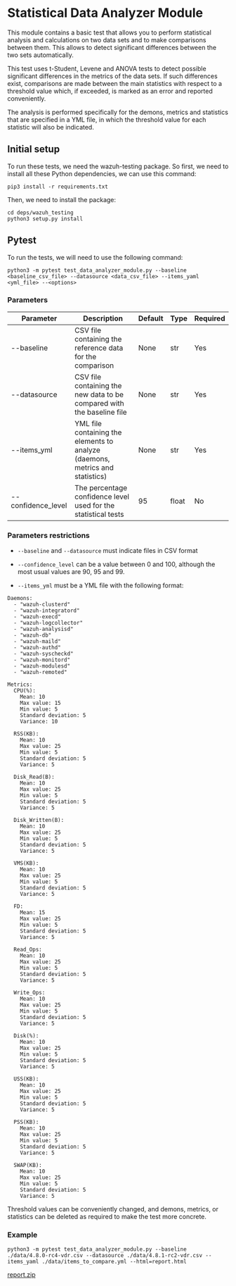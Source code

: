 # Statistical Data Analyzer Module

This module contains a basic test that allows you to perform statistical analysis and calculations on two data sets and to make comparisons between them. This allows to detect significant differences between the two sets automatically.

This test uses t-Student, Levene and ANOVA tests to detect possible significant differences in the metrics of the data sets. If such differences exist, comparisons are made between the main statistics with respect to a threshold value which, if exceeded, is marked as an error and reported conveniently.

The analysis is performed specifically for the demons, metrics and statistics that are specified in a YML file, in which the threshold value for each statistic will also be indicated.

## Initial setup

To run these tests, we need the wazuh-testing package. So first, we need to install all these Python dependencies, we can use this command:

```shell script
pip3 install -r requirements.txt
```

Then, we need to install the package:

```shell script
cd deps/wazuh_testing
python3 setup.py install
```

## Pytest

To run the tests, we will need to use the following command:

```shell script
python3 -m pytest test_data_analyzer_module.py --baseline <baseline_csv_file> --datasource <data_csv_file> --items_yaml <yml_file> --<options>
```

### Parameters

| Parameter | Description | Default | Type | Required |
| --- | --- | --- | --- | --- |
| --baseline | CSV file containing the reference data for the comparison | None | str | Yes |
| --datasource | CSV file containing the new data to be compared with the baseline file | None | str | Yes |
| --items_yml | YML file containing the elements to analyze (daemons, metrics and statistics) | None | str | Yes |
| --confidence_level | The percentage confidence level used for the statistical tests | 95 | float | No |

### Parameters restrictions

- `--baseline` and `--datasource` must indicate files in CSV format

- `--confidence_level` can be a value between 0 and 100, although the most usual values are 90, 95 and 99.

- `--items_yml` must be a YML file with the following format:

```shell script
Daemons:
  - "wazuh-clusterd"
  - "wazuh-integratord"
  - "wazuh-execd"
  - "wazuh-logcollector"
  - "wazuh-analysisd"
  - "wazuh-db"
  - "wazuh-maild"
  - "wazuh-authd"
  - "wazuh-syscheckd"
  - "wazuh-monitord"
  - "wazuh-modulesd"
  - "wazuh-remoted"

Metrics:
  CPU(%):
    Mean: 10
    Max value: 15
    Min value: 5
    Standard deviation: 5
    Variance: 10

  RSS(KB):
    Mean: 10
    Max value: 25
    Min value: 5
    Standard deviation: 5
    Variance: 5
  
  Disk_Read(B):
    Mean: 10
    Max value: 25
    Min value: 5
    Standard deviation: 5
    Variance: 5

  Disk_Written(B):
    Mean: 10
    Max value: 25
    Min value: 5
    Standard deviation: 5
    Variance: 5

  VMS(KB):
    Mean: 10
    Max value: 25
    Min value: 5
    Standard deviation: 5
    Variance: 5

  FD:
    Mean: 15
    Max value: 25
    Min value: 5
    Standard deviation: 5
    Variance: 5
  
  Read_Ops:
    Mean: 10
    Max value: 25
    Min value: 5
    Standard deviation: 5
    Variance: 5

  Write_Ops:
    Mean: 10
    Max value: 25
    Min value: 5
    Standard deviation: 5
    Variance: 5

  Disk(%):
    Mean: 10
    Max value: 25
    Min value: 5
    Standard deviation: 5
    Variance: 5
  
  USS(KB):
    Mean: 10
    Max value: 25
    Min value: 5
    Standard deviation: 5
    Variance: 5
  
  PSS(KB):
    Mean: 10
    Max value: 25
    Min value: 5
    Standard deviation: 5
    Variance: 5
  
  SWAP(KB):
    Mean: 10
    Max value: 25
    Min value: 5
    Standard deviation: 5
    Variance: 5
```

Threshold values can be conveniently changed, and demons, metrics, or statistics can be deleted as required to make the test more concrete.

### Example

```shell script
python3 -m pytest test_data_analyzer_module.py --baseline ./data/4.8.0-rc4-vdr.csv --datasource ./data/4.8.1-rc2-vdr.csv --items_yaml ./data/items_to_compare.yml --html=report.html
```

[report.zip](https://github.com/user-attachments/files/16424221/report.zip)

